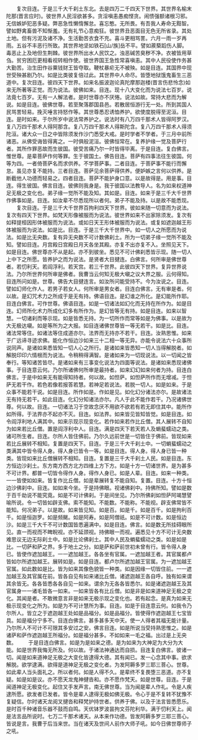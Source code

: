 <!-- { "loadSidebar": true } -->
　　复次目连。于是三千大千刹土东北。去是四万二千四天下世界。其世界名榆末陀那(晋言应时)。彼世界人民淫欲甚多。贪淫嗔恚愚痴悭贪。闹愦强额诸根习邪。无信嫉妒犯恶多疑。弊恶急性懒惰懈怠。喜忘憨。无所畏。有吾我人寿命无黠智。譬如野禽畜兽不知惭羞。无有礼节心意痴狂。彼世界丑恶面目无色无所省录。其处土地。但有污泥及诸不净。生活勤苦衣食不充。喜斗更相骂詈。六月一雨一岁再雨。五谷不丰恶行所致。其世界地坚如铁石[山/族]岳不平。譬如蒺蔾蹈伤人脚。毒恶止上及地但生荆棘。彼世界所出水人民饮之。浊恶碱苦臭秽不净。衣被皆用草刍。贫穷困厄更相看视转相作使。彼世界国王急性常喜嗔恚。其中人民役使作务甚大勤苦。治生田作谷粟钱财王皆夺取。鞕杖暴疟无不被殃。如是目连。其国界中现世受殃甚剧乃尔。如是比类彼复倍过此。其世界中人命尽。皆堕地狱饿鬼畜生三恶道中。复次目连。彼四天下世界。如来名振波迦论真陀摩那迦楼(晋言伤悲怜念)如来无所著等正觉。而为说法。彼佛如来。目连。现十八大变化而为说法七百岁。说法竟七百岁。无有一人解法者。是时世尊亦不厌惓。说法如故。常持大悲而为解说。如是目连。彼佛世尊。若至聚落郡国县邑。若散居恒游行无一处。所到其国人民骂詈轻易。挽灭唾言持怒作等。其世尊悉忍诱恤养护。欲使度脱得至泥洹。目连。是时如来。于尔所岁中说法常养护之。说法时有八万四千那术人皆得阿罗汉。复八万四千那术人得阿那含。复八万四千那术人得斯陀含。复八万四千那术人得须陀洹。诸大众一日之中皆除须发作沙门悉受大戒。是时学者不学者。于三月中前所诸恶。从佛受诲皆得离之。一时俱般泥洹。彼佛恒常在。复养护缘一觉及菩萨行者。其所作罪恶故而生彼国。彼受苦痛乃尔一时皆得毕离。于是目连。复白佛言。惟世尊。是辈菩萨作何等罪。生于彼国土。佛告目连。菩萨有四事法往生彼国。何等为四。一者倚菩萨名而求供养。不学菩萨事。二者目连。于菩萨事不能行而懈怠。虽见亦复不能持。三者目连。菩萨见余菩萨得供养。便妒嫉之言何以供养。是断截他人功德而轻易之。四者目连。菩萨不能护身口意。以是故得是。用是事。目连。得生彼国。佛言目连。彼佛则我身是。我于彼国以法教导人。名为如来权道神足无极之变化也。弟子缘一觉所不能及知。其如是。目连。如来于是三千大千世界作佛事如是。目连。如汝辈不尽悉现所以者何。弟子不能及持。以是故不能悉现。
　　复次目连。于是三千大千世界百拘利四天下世界。彼如来随一切意而为说法。复次有四天下世界。如梵天形像被服而为说法。彼世界如来不出家除须发。复次有如释提桓因形体被服而为说法。或如日天王形体被服而为说法。或复如遮迦越王形体被服而为说法。如是比。目连。于是三千大千世界中。如一切人之所愿而为说法。如是比无央数。复有异无央数不可计数佛刹土。所为一切弟子缘一觉所不能及知。譬如目连。月宫殿日宫殿日月天各坐其殿。亦复不出亦复不入。坐照见天下。如是目连。佛世尊亦不从是起。亦不到彼坐。悉见不可计佛刹悉皆示现。随一切人上中下之所愿。皆养护之而为说法。是贤者大目揵连。白佛言。何所审是佛世尊者。若忉利天。若阎浮利。若天宫。若三千世界。此彼四天下世界。复异世界说法。乃尔所世界何所审是佛者。我曹当云何知无极大嚫之议大界之服。云何得知。目连所问如是。世尊。佛告大目揵连言。如汝所问能受持不。今为汝说之。目连。譬如幻师化作人。若男子若女人。何所审是男女者。目连白佛言。无有审是者。何以故。是幻咒术力之所成于是无有持。佛语目连。是幻谁之所化。是幻能所作耶。目连白佛言。可作世尊。佛语目连。如是一切诸法如幻化而无持在所作为。如是目连。幻师所化术力所成化幻多有所作为。是幻皆等无有持。如是目连。如来以智慧。一切诸刹而等示现。如是皆悉无持。为一切所作而常等如是为佛事。以是故为大无极达嚫。如是等所为之大报。如目连诸佛世尊皆一等无若干。如是比。目连。诸法常等住。如诸法等住成道亦尔。法界而无持亦不若干。目连。汝熟思惟。如来于广远谛寻迹求佛。能化作恒边沙如来三十二相一等无异。亦能令说法六十众事所说同声。是诸如来悉皆知一切人心之所行。是诸如来皆悉知一切人当得解脱者。如解脱印印六情根而为说法。令稍稍得满智。是诸如来为一切现说法。以一切闻之皆奉行。等知诸苦皆尽。是诸如来有三事变化说法为四面等说法。是诸如来悉现诸佛事。于目连意云何。乃尔所诸佛何所审是最持者。如来幻幻如来何者为持。目连白佛言。于是中如来无有能得知持者。何以故。如怛萨。如怛萨所作而无增减。于怛萨无若干作。若色若像若报答若慧。若神足若说法。若脱一切人。如是如来。于是众事不能若干说。如是目连。所作如是。作如是见。如化幻分诸法亦尔。是故诸法无有持无若干。如此目连。化幻分知诸法亦尔。凡人于此不能作若干。乃况诸佛世尊。何以故。目连。一切诸法习于空故念厌不用欲不欲若有若无即住其中。能所作如所得。于法界亦不起亦不灭。目连。如法界。如来皆见皆知皆觉。如是目连。如令阎浮利地人满其中。如来示现示现变化。若作如来若作比丘僧。其人展转不自知为如来若比丘僧。置是阎浮利中人。目连。满是四天下若天若人及蜎蜚蠕动之类。诸可所生者。目连。尔所人皆住佛前。乃尔久远前世是一切皆住于佛前。皆现如来若比丘展转不相知。复置是四天下。目连。于是三千大千刹土中。一切蜎蜚蠕动之类满其中皆令得人身。得人身已皆令一等。如是目连。得人身。得人身已皆一种类。皆现如来比丘僧展转不相知。目连。复置是三千大千刹土人民。如是目连。东方恒边沙刹土。东方南方西方北方四维上方下方。如是十方一切诸世界。是为甚多不可计界。都普一切皆令得作人身。得作人身已。如是人辈。目连。如来一种类。一一皆使如如来。皆复作比丘僧。如是辈展转复不能自知。复置。目连。十方十恒边沙佛刹中。目连。如如来今坐。于是持佛眼。视诸佛刹中。持佛所知。譬如是数于百千劫说不能究竟。如是不可计佛刹。于是间坐见。乃尔所佛刹如怛萨阿竭慧譬喻所说。令一切皆如辟支佛。索不能知。不能数。不能称。不能视。辟支佛常皆不能知。何况弟子。以是故。如来皆见知。如是百。如是千。如是百千。如是拘利百千。如是恒迦罗。如是频颰。如是阿寿。如是阿僧祇。如是不可计数。如是恒边沙。如是三千大千不可计数国皆悉遍满中。如是目连。佛言。如是数无所挂碍眼所见。直一而视而不睥睨视。亦不延颈视。持佛眼一而视。遍悉见十方不可计无央数难思议无边无际刹土中。如是比论佛刹土。其中人民及蜎蜚蠕动之类。如是如是比。一切萨和萨之界。多于地土之分。如是萨和萨前世初未曾有行。皆令得人身已。皆使作遮加越王。一一遮加越王。各各坐有官属。一遮加越王者。其官属都卢皆如尔所遮加越王。展转如是。如是目连。都卢尔所遮加越王官属。为一遮加越王官属。如此数如是比。皆为如来其像色貌皆一种类。如是因缘一切皆住前。一一遮加越王及其官属在前。皆各自见有如来诸比丘僧。诸遮迦越王各自呼。独有如来谓其余皆无。各各皆悉各各自见一如来。谓余为无各各皆悉尔。如是诸遮迦越王及其官属身一一诸毛皆各一如来。一如来皆各有比丘僧。如是非是如来道神足无极之变化。其闻是者。不敢微意言非是如来无极示现之变化也。若有起念。是真为如来无极示现变化之所为。如是为不可计慧所为事。目连。如是于目连意云何。如我令乃尔所人。皆立之于遮迦越王处如是品福分。如是品福分。皆使得作遮迦越王七宝皆具。如是福分宁多不。目连白佛言。甚多甚多天中天。使一人得者其福无能计量。乃尔所人不可计不可限其多安过之安。佛言目连。如是所说当受持熟思惟之。如是诸萨和萨作遮迦越王所福分。如是福分甚多。不如如来一毛之福。出过是上无央数。
　　于是目连白佛言。如是为是如来之德。是为如来为大神足为大分为大能。如是世界我悔无所及。何以故。于诸法神通达而自损。目连复白佛言。彼诸一切。闻是如来道神足无极之大变化皆逮得大德。其有闻已。发一心念其中事。欲求解脱。欲学逮满。欲得是道神足无极之变化者。为发阿耨多罗三耶三菩心。世尊。如此辈人当头面礼之。所以者何。如是人得不久。是辈终不复畏堕三恶道。亦不复疑。如是如是议。亦不愿天龙鬼神揵沓和。亦不愿作梵天。如是世尊。目连。于是闻道神足无极变化。起住叉手发声言。南无佛世尊。当为闻是辈人作礼。令是人疾逮所愿。欲发者已发者。皆令是辈人逮得无极如佛无极。令心于是不复转不犹豫不复疑信。尔时诸天龙阅叉揵沓和释梵护持世者。供养于佛。以及于法言皆悉愿乐。是时百千种诸音乐器不鼓而自鸣。天优钵罗波昙拘文芬陀利华。满于忉利天上。闻是法言品所说时。七万二千那术诸天。从本来作功德。皆发阿耨多罗三耶三菩心。皆说是言。我曹于后当来世。当在诸天及世间人前作大师子吼。如今日佛世尊师子之吼。
